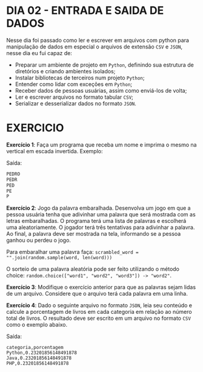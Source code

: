 # DIA 02 - ENTRADA E SAIDA DE DADOS

Nesse dia foi passado como ler e escrever em arquivos com python para manipulação de dados em especial o arquivos de extensão `CSV` e `JSON`, nesse dia eu fui capaz de:

- Preparar um ambiente de projeto em `Python`, definindo sua estrutura de diretórios e criando ambientes isolados;
- Instalar bibliotecas de terceiros num projeto `Python`;
- Entender como lidar com exceções em `Python`;
- Receber dados de pessoas usuárias, assim como enviá-los de volta;
- Ler e escrever arquivos no formato tabular `CSV`;
- Serializar e desserializar dados no formato `JSON`.

# EXERCICIO

**Exercício 1**:
Faça um programa que receba um nome e imprima o mesmo na vertical em escada invertida. Exemplo: 

Saída:
```txt
PEDRO
PEDR
PED
PE
P
```

**Exercício 2**:
Jogo da palavra embaralhada. Desenvolva um jogo em que a pessoa usuária tenha que adivinhar uma palavra que será mostrada com as letras embaralhadas. O programa terá uma lista de palavras e escolherá uma aleatoriamente. O jogador terá três tentativas para adivinhar a palavra. Ao final, a palavra deve ser mostrada na tela, informando se a pessoa ganhou ou perdeu o jogo.

Para embaralhar uma palavra faça: `scrambled_word = "".join(random.sample(word, len(word)))`

O sorteio de uma palavra aleatória pode ser feito utilizando o método choice: `random.choice(["word1", "word2", "word3"]) -> "word2"`.

**Exercício 3**:
Modifique o exercício anterior para que as palavras sejam lidas de um arquivo. Considere que o arquivo terá cada palavra em uma linha.

**Exercício 4**:
Dado o seguinte arquivo no formato `JSON`, leia seu conteúdo e calcule a porcentagem de livros em cada categoria em relação ao número total de livros. O resultado deve ser escrito em um arquivo no formato `CSV` como o exemplo abaixo.

Saída:
```csv
categoria,porcentagem
Python,0.23201856148491878
Java,0.23201856148491878
PHP,0.23201856148491878
```